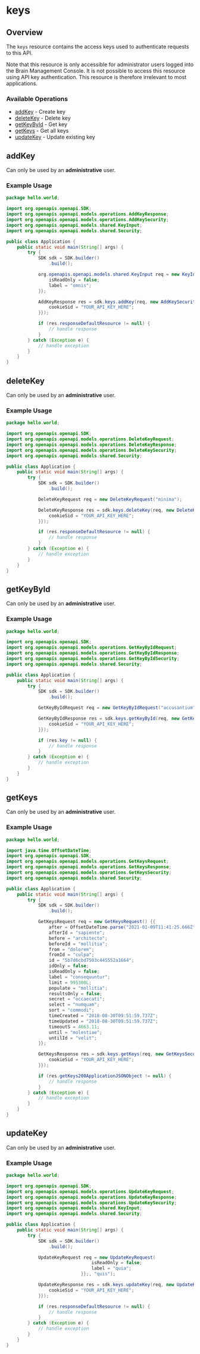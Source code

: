 # keys

## Overview

The `keys` resource contains the access keys used to authenticate requests to this API.

Note that this resource is only accessible for administrator users logged into the Brain Management Console.
It is not possible to access this resource using API key authentication.
This resource is therefore irrelevant to most applications.


### Available Operations

* [addKey](#addkey) - Create key
* [deleteKey](#deletekey) - Delete key
* [getKeyById](#getkeybyid) - Get key
* [getKeys](#getkeys) - Get all keys
* [updateKey](#updatekey) - Update existing key

## addKey

Can only be used by an **administrative** user.

### Example Usage

```java
package hello.world;

import org.openapis.openapi.SDK;
import org.openapis.openapi.models.operations.AddKeyResponse;
import org.openapis.openapi.models.operations.AddKeySecurity;
import org.openapis.openapi.models.shared.KeyInput;
import org.openapis.openapi.models.shared.Security;

public class Application {
    public static void main(String[] args) {
        try {
            SDK sdk = SDK.builder()
                .build();

            org.openapis.openapi.models.shared.KeyInput req = new KeyInput() {{
                isReadOnly = false;
                label = "omnis";
            }};            

            AddKeyResponse res = sdk.keys.addKey(req, new AddKeySecurity("nemo") {{
                cookieSid = "YOUR_API_KEY_HERE";
            }});

            if (res.responseDefaultResource != null) {
                // handle response
            }
        } catch (Exception e) {
            // handle exception
        }
    }
}
```

## deleteKey

Can only be used by an **administrative** user.

### Example Usage

```java
package hello.world;

import org.openapis.openapi.SDK;
import org.openapis.openapi.models.operations.DeleteKeyRequest;
import org.openapis.openapi.models.operations.DeleteKeyResponse;
import org.openapis.openapi.models.operations.DeleteKeySecurity;
import org.openapis.openapi.models.shared.Security;

public class Application {
    public static void main(String[] args) {
        try {
            SDK sdk = SDK.builder()
                .build();

            DeleteKeyRequest req = new DeleteKeyRequest("minima");            

            DeleteKeyResponse res = sdk.keys.deleteKey(req, new DeleteKeySecurity("excepturi") {{
                cookieSid = "YOUR_API_KEY_HERE";
            }});

            if (res.responseDefaultResource != null) {
                // handle response
            }
        } catch (Exception e) {
            // handle exception
        }
    }
}
```

## getKeyById

Can only be used by an **administrative** user.

### Example Usage

```java
package hello.world;

import org.openapis.openapi.SDK;
import org.openapis.openapi.models.operations.GetKeyByIdRequest;
import org.openapis.openapi.models.operations.GetKeyByIdResponse;
import org.openapis.openapi.models.operations.GetKeyByIdSecurity;
import org.openapis.openapi.models.shared.Security;

public class Application {
    public static void main(String[] args) {
        try {
            SDK sdk = SDK.builder()
                .build();

            GetKeyByIdRequest req = new GetKeyByIdRequest("accusantium");            

            GetKeyByIdResponse res = sdk.keys.getKeyById(req, new GetKeyByIdSecurity("iure") {{
                cookieSid = "YOUR_API_KEY_HERE";
            }});

            if (res.key != null) {
                // handle response
            }
        } catch (Exception e) {
            // handle exception
        }
    }
}
```

## getKeys

Can only be used by an **administrative** user.

### Example Usage

```java
package hello.world;

import java.time.OffsetDateTime;
import org.openapis.openapi.SDK;
import org.openapis.openapi.models.operations.GetKeysRequest;
import org.openapis.openapi.models.operations.GetKeysResponse;
import org.openapis.openapi.models.operations.GetKeysSecurity;
import org.openapis.openapi.models.shared.Security;

public class Application {
    public static void main(String[] args) {
        try {
            SDK sdk = SDK.builder()
                .build();

            GetKeysRequest req = new GetKeysRequest() {{
                after = OffsetDateTime.parse("2021-01-09T11:41:25.666Z");
                afterId = "sapiente";
                before = "architecto";
                beforeId = "mollitia";
                from = "dolorem";
                fromId = "culpa";
                id = "5b7d6cbd7503c445552a1664";
                idOnly = false;
                isReadOnly = false;
                label = "consequuntur";
                limit = 995300L;
                populate = "mollitia";
                resultsOnly = false;
                secret = "occaecati";
                select = "numquam";
                sort = "commodi";
                timeCreated = "2018-08-30T09:51:59.737Z";
                timeUpdated = "2018-08-30T09:51:59.737Z";
                timeoutS = 4663.11;
                until = "molestiae";
                untilId = "velit";
            }};            

            GetKeysResponse res = sdk.keys.getKeys(req, new GetKeysSecurity("error") {{
                cookieSid = "YOUR_API_KEY_HERE";
            }});

            if (res.getKeys200ApplicationJSONObject != null) {
                // handle response
            }
        } catch (Exception e) {
            // handle exception
        }
    }
}
```

## updateKey

Can only be used by an **administrative** user.

### Example Usage

```java
package hello.world;

import org.openapis.openapi.SDK;
import org.openapis.openapi.models.operations.UpdateKeyRequest;
import org.openapis.openapi.models.operations.UpdateKeyResponse;
import org.openapis.openapi.models.operations.UpdateKeySecurity;
import org.openapis.openapi.models.shared.KeyInput;
import org.openapis.openapi.models.shared.Security;

public class Application {
    public static void main(String[] args) {
        try {
            SDK sdk = SDK.builder()
                .build();

            UpdateKeyRequest req = new UpdateKeyRequest(                new KeyInput() {{
                                isReadOnly = false;
                                label = "quia";
                            }};, "quis");            

            UpdateKeyResponse res = sdk.keys.updateKey(req, new UpdateKeySecurity("vitae") {{
                cookieSid = "YOUR_API_KEY_HERE";
            }});

            if (res.responseDefaultResource != null) {
                // handle response
            }
        } catch (Exception e) {
            // handle exception
        }
    }
}
```
